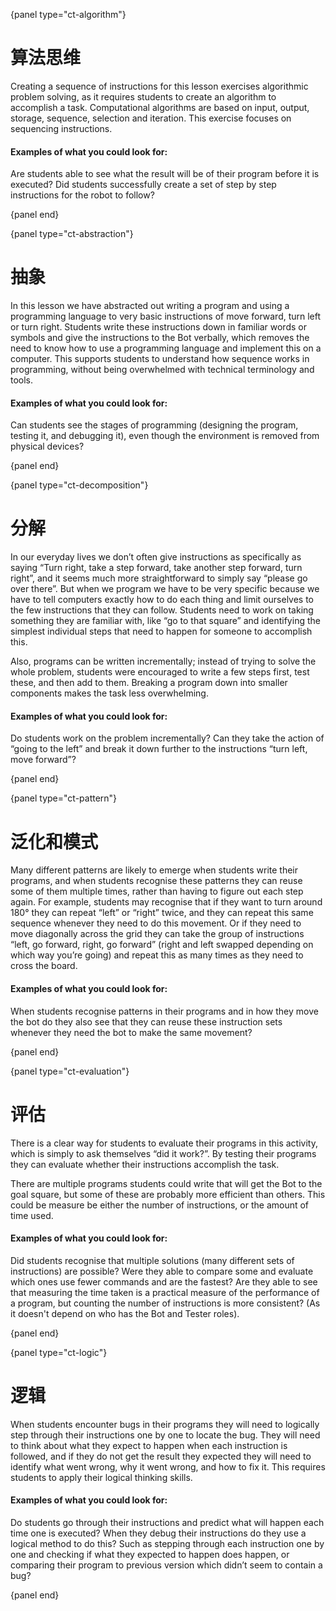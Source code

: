 {panel type="ct-algorithm"}

# 算法思维

Creating a sequence of instructions for this lesson exercises algorithmic problem solving, as it requires students to create an algorithm to accomplish a task. Computational algorithms are based on input, output, storage, sequence, selection and iteration. This exercise focuses on sequencing instructions.

#### Examples of what you could look for:

Are students able to see what the result will be of their program before it is executed? Did students successfully create a set of step by step instructions for the robot to follow?

{panel end}

{panel type="ct-abstraction"}

# 抽象

In this lesson we have abstracted out writing a program and using a programming language to very basic instructions of move forward, turn left or turn right. Students write these instructions down in familiar words or symbols and give the instructions to the Bot verbally, which removes the need to know how to use a programming language and implement this on a computer. This supports students to understand how sequence works in programming, without being overwhelmed with technical terminology and tools.

#### Examples of what you could look for:

Can students see the stages of programming (designing the program, testing it, and debugging it), even though the environment is removed from physical devices?

{panel end}

{panel type="ct-decomposition"}

# 分解

In our everyday lives we don’t often give instructions as specifically as saying “Turn right, take a step forward, take another step forward, turn right”, and it seems much more straightforward to simply say “please go over there”. But when we program we have to be very specific because we have to tell computers exactly how to do each thing and limit ourselves to the few instructions that they can follow. Students need to work on taking something they are familiar with, like “go to that square” and identifying the simplest individual steps that need to happen for someone to accomplish this.

Also, programs can be written incrementally; instead of trying to solve the whole problem, students were encouraged to write a few steps first, test these, and then add to them. Breaking a program down into smaller components makes the task less overwhelming.

#### Examples of what you could look for:

Do students work on the problem incrementally? Can they take the action of “going to the left” and break it down further to the instructions “turn left, move forward”?

{panel end}

{panel type="ct-pattern"}

# 泛化和模式

Many different patterns are likely to emerge when students write their programs, and when students recognise these patterns they can reuse some of them multiple times, rather than having to figure out each step again. For example, students may recognise that if they want to turn around 180° they can repeat “left” or “right” twice, and they can repeat this same sequence whenever they need to do this movement. Or if they need to move diagonally across the grid they can take the group of instructions “left, go forward, right, go forward” (right and left swapped depending on which way you’re going) and repeat this as many times as they need to cross the board.

#### Examples of what you could look for:

When students recognise patterns in their programs and in how they move the bot do they also see that they can reuse these instruction sets whenever they need the bot to make the same movement?

{panel end}

{panel type="ct-evaluation"}

# 评估

There is a clear way for students to evaluate their programs in this activity, which is simply to ask themselves “did it work?”. By testing their programs they can evaluate whether their instructions accomplish the task.

There are multiple programs students could write that will get the Bot to the goal square, but some of these are probably more efficient than others. This could be measure be either the number of instructions, or the amount of time used.

#### Examples of what you could look for:

Did students recognise that multiple solutions (many different sets of instructions) are possible? Were they able to compare some and evaluate which ones use fewer commands and are the fastest? Are they able to see that measuring the time taken is a practical measure of the performance of a program, but counting the number of instructions is more consistent? (As it doesn't depend on who has the Bot and Tester roles).

{panel end}

{panel type="ct-logic"}

# 逻辑

When students encounter bugs in their programs they will need to logically step through their instructions one by one to locate the bug. They will need to think about what they expect to happen when each instruction is followed, and if they do not get the result they expected they will need to identify what went wrong, why it went wrong, and how to fix it. This requires students to apply their logical thinking skills.

#### Examples of what you could look for:

Do students go through their instructions and predict what will happen each time one is executed? When they debug their instructions do they use a logical method to do this? Such as stepping through each instruction one by one and checking if what they expected to happen does happen, or comparing their program to previous version which didn’t seem to contain a bug?

{panel end}